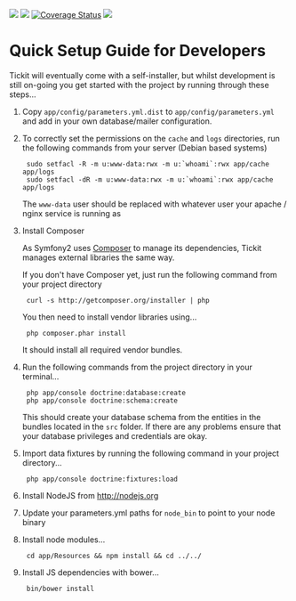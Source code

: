 <a href='http://travis-ci.org/#!/tickit-project/tickit'><img src='https://secure.travis-ci.org/tickit-project/tickit.png' /></a>
<a href="https://www.versioneye.com/user/projects/51962575463e9a000200f930" id="show_dep_badge_window" role="button" data-toggle="modal"><img id="dependency_badge" src="https://www.versioneye.com/user/projects/51962575463e9a000200f930/badge.png"></a>
<a href='https://coveralls.io/r/tickit-project/tickit?branch=development'><img src='https://coveralls.io/repos/tickit-project/tickit/badge.png?branch=development' alt='Coverage Status' /></a>
<a href='https://insight.sensiolabs.com/projects/6df2a619-514e-4e42-b9b2-d7fdceeb357f'><img src='https://insight.sensiolabs.com/projects/6df2a619-514e-4e42-b9b2-d7fdceeb357f/mini.png' /></a>


# Quick Setup Guide for Developers #

Tickit will eventually come with a self-installer, but whilst development is still on-going you get started with the project by
running through these steps...

1. Copy `app/config/parameters.yml.dist` to `app/config/parameters.yml` and add in your own database/mailer configuration.

2. To correctly set the permissions on the `cache` and `logs` directories, run the following commands from your server (Debian based systems)

        sudo setfacl -R -m u:www-data:rwx -m u:`whoami`:rwx app/cache app/logs
        sudo setfacl -dR -m u:www-data:rwx -m u:`whoami`:rwx app/cache app/logs

   The `www-data` user should be replaced with whatever user your apache / nginx service is running as


3. Install Composer

   As Symfony2 uses [Composer][1] to manage its dependencies, Tickit manages external libraries the same way.

   If you don't have Composer yet, just run the following command from your project directory

        curl -s http://getcomposer.org/installer | php

   You then need to install vendor libraries using...

        php composer.phar install

   It should install all required vendor bundles.

4. Run the following commands from the project directory in your terminal...

        php app/console doctrine:database:create
        php app/console doctrine:schema:create

   This should create your database schema from the entities in the bundles located in the `src` folder. If there are any problems ensure that your database privileges and credentials are okay.

5. Import data fixtures by running the following command in your project directory...

        php app/console doctrine:fixtures:load

6. Install NodeJS from http://nodejs.org

7. Update your parameters.yml paths for `node_bin` to point to your node binary

8. Install node modules...

        cd app/Resources && npm install && cd ../../

9. Install JS dependencies with bower...

        bin/bower install

[1]:  http://getcomposer.org/